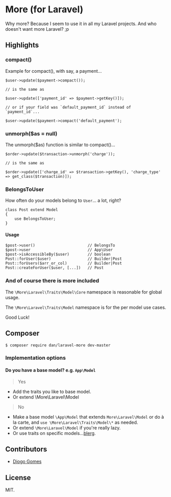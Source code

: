 # More (for Laravel)

Why more? Because I seem to use it in all my Laravel projects. And who doesn't want more Laravel? ;p

## Highlights

### compact()

Example for compact(), with say, a payment...

```
$user->update($payment->compact());

// is the same as

$user->update(['payment_id' => $payment->getKey()]);

// or if your field was `default_payment_id` instead of `payment_id`...

$user->update($payment->compact('default_payment');
```

### unmorph($as = null)

The unmorph($as) function is similar to compact()...

```
$order->update($transaction->unmorph('charge'));

// is the same as

$order->update(['charge_id' => $transaction->getKey(), 'charge_type' => get_class($transaction)]);
```

### BelongsToUser

How often do your models belong to `User`... a lot, right?

```
class Post extend Model 
{
    use BelongsToUser;
}
```

#### Usage

```
$post->user()                       // BelongsTo
$post->user                         // App\User
$post->isAccessibleBy($user)        // boolean
Post::forUser($user)                // Builder|Post
Post::forUsers($arr_or_col)         // Builder|Post
Post::createForUser($user, [...])   // Post
```

### And of course there is more included

The `\More\Laravel\Traits\Model\Core` namespace is reasonable for global usage.

The `\More\Laravel\Traits\Model` namespace is for the per model use cases.

Good Luck!

## Composer

    $ composer require dan/laravel-more dev-master

### Implementation options

#### Do you have a base model? e.g. `App\Model`

> Yes

- Add the traits you like to base model.
- Or extend \More\Laravel\Model

> No

- Make a base model `\App\Model` that extends `More\Laravel\Model` or do à la carte, and `use \More\Laravel\Traits\Model\*` as needed.
- Or extend `\More\Laravel\Model` if you're really lazy.
- Or use traits on specific models...[blerg][1].

## Contributors

- [Diogo Gomes](https://github.com/diogogomeswww)

## License

MIT.

[1]: https://www.urbandictionary.com/define.php?term=blerg